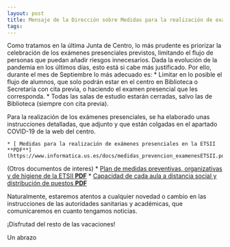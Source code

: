 ```yaml
---
layout: post
title: Mensaje de la Dirección sobre Medidas para la realización de exámenes presenciales.
tags: 
---
```


Como tratamos en la última Junta de Centro, lo más prudente es priorizar la celebración de los exámenes presenciales previstos, limitando el flujo de personas que puedan añadir riesgos innecesarios. Dada la evolución de la pandemia en los últimos días, esto está si cabe más justificado.
Por ello, durante el mes de Septiembre lo más adecuado es:
	* Limitar en lo posible el flujo de alumnos, que solo podrán estar en el centro en Biblioteca o Secretaría con cita previa, o haciendo el examen presencial que les corresponda.
	* Todas las salas de estudio estarán cerradas, salvo las de Biblioteca (siempre con cita previa).
	
Para la realización de los exámenes presenciales, se ha  elaborado unas instrucciones detalladas, que adjunto y que están colgadas en el apartado COVID-19 de la web del centro.

	* [ Medidas para la realización de exámenes presenciales en la ETSII **PDF**](https://www.informatica.us.es/docs/medidas_prevencion_examenesETSII.pdf)

(Otros documentos de interes)
	* [ Plan de medidas preventivas, organizativas y de higiene de la ETSII **PDF**](https://www.informatica.us.es/docs/Plan_preventivo_ETSII.pdf)
	* [ Capacidad de cada aula a distancia social y distribución de puestos **PDF**](https://www.informatica.us.es/docs/orgdocente/posicion-alumnos-aulas.pdf)

	
Naturalmente, estaremos atentos a cualquier novedad o cambio en las instrucciones de las autoridades sanitarias y académicas, que comunicaremos en cuanto tengamos noticias.

¡Disfrutad del resto de las vacaciones!

Un abrazo

